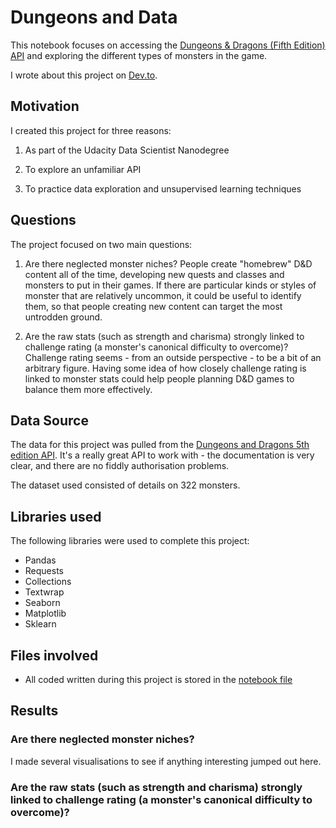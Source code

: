 # Dungeons and Data

This notebook focuses on accessing the [Dungeons & Dragons (Fifth Edition) API](https://www.dnd5eapi.co/) and exploring the different types of monsters in the game.

I wrote about this project on [Dev.to]().

## Motivation

I created this project for three reasons:

1. As part of the Udacity Data Scientist Nanodegree

2. To explore an unfamiliar API

3. To practice data exploration and unsupervised learning techniques

## Questions

The project focused on two main questions:

1. Are there neglected monster niches?
People create "homebrew" D&D content all of the time, developing new quests and classes and monsters to put in their games. If there are particular kinds or styles of monster that are relatively uncommon, it could be useful to identify them, so that people creating new content can target the most untrodden ground.

2. Are the raw stats (such as strength and charisma) strongly linked to challenge rating (a monster's canonical difficulty to overcome)?
Challenge rating seems - from an outside perspective - to be a bit of an arbitrary figure. Having some idea of how closely challenge rating is linked to monster stats could help people planning D&D games to balance them more effectively.

## Data Source

The data for this project was pulled from the [Dungeons and Dragons 5th edition API](https://www.dnd5eapi.co/). It's a really great API to work with - the documentation is very clear, and there are no fiddly authorisation problems.

The dataset used consisted of details on 322 monsters.

## Libraries used

The following libraries were used to complete this project:

- Pandas
- Requests
- Collections
- Textwrap
- Seaborn
- Matplotlib
- Sklearn

## Files involved

- All coded written during this project is stored in the [notebook file](./Dungeons%20and%20Data.ipynb)

## Results

### Are there neglected monster niches?

I made several visualisations to see if anything interesting jumped out here.



### Are the raw stats (such as strength and charisma) strongly linked to challenge rating (a monster's canonical difficulty to overcome)?
